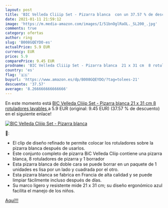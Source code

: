 ```yaml
---
layout: post
title: 'BIC Velleda Cliiip Set - Pizarra blanca  con un 37.57 % de descuento'
date: 2021-01-11 21:59:12
image: 'https://m.media-amazon.com/images/I/51bnOglRaOL._SL200_.jpg'
comments: true
category: ofertas
author: ring
slug: 'B008GQEYDO-es'
actualPrice: 5.9 EUR
currency: EUR
price: 5.9
comparePrice: 9.45 EUR
prodname: 'BIC Velleda Cliiip Set - Pizarra blanca  21 x 31 cm  8 rotuladores lavables '
country: 'es'
flag: '🇪🇸'
buyurl: 'https://www.amazon.es/dp/B008GQEYDO/?tag=tolees-21'
descuento: '37.57'
average: '8.266666666666666'
---
```


En este momento está [BIC Velleda Cliiip Set - Pizarra blanca  21 x 31 cm  8 rotuladores lavables ](https://www.amazon.es/dp/B008GQEYDO/?tag=tolees-21) a 5.9 EUR (original: 9.45 EUR) (37.57 %  de descuento) en el siguiente enlace!

[![BIC Velleda Cliiip Set - Pizarra blanca ](https://m.media-amazon.com/images/I/51bnOglRaOL._SL200_.jpg)](https://www.amazon.es/dp/B008GQEYDO/?tag=tolees-21)

🔎:

- El clip de diseño refinado te permite colocar los rotuladores sobre la pizarra blanca después de usarlos.
- Este conjunto completo de pizarra BiC Velleda Cliip contiene una pizarra blanca, 8 rotuladores de pizarra y 1 borrador
- Esta pizarra blanca de doble cara se puede borrar en un paquete de 1 unidades es lisa por un lado y cuadrada por el otro.
- Esta pizarra blanca se fabrica en Francia de alta calidad y se puede limpiar fácilmente incluso después de días.
- Su marco ligero y resistente mide 21 x 31 cm; su diseño ergonómico azul facilita el manejo de los niños.

[Aquí!!!](https://www.amazon.es/dp/B008GQEYDO/?tag=tolees-21)
